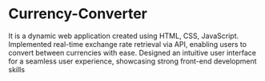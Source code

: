 # Currency-Converter
It is a dynamic web application created using HTML, CSS, JavaScript. Implemented real-time exchange rate retrieval via API, enabling users to convert between currencies with ease. Designed an intuitive user interface for a seamless user experience, showcasing strong front-end development skills
